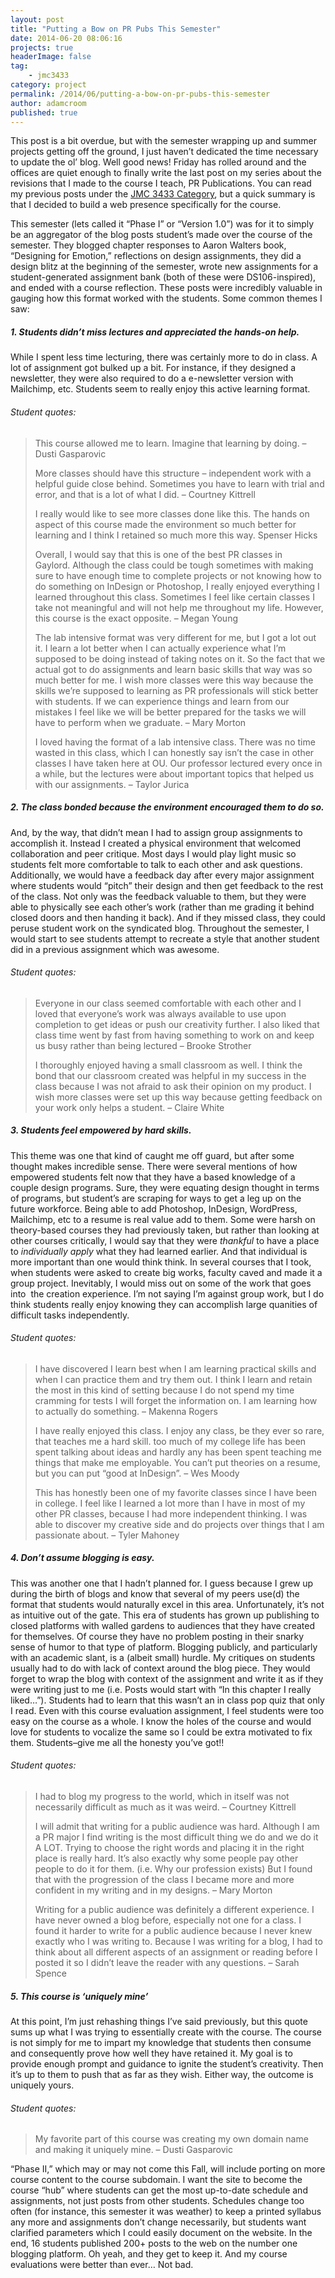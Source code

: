 ```yaml
---
layout: post
title: "Putting a Bow on PR Pubs This Semester"
date: 2014-06-20 08:06:16
projects: true
headerImage: false
tag:
    - jmc3433
category: project
permalink: /2014/06/putting-a-bow-on-pr-pubs-this-semester
author: adamcroom
published: true
---
```


This post is a bit overdue, but with the semester wrapping up and summer projects getting off the ground, I just haven&#8217;t dedicated the time necessary to update the ol&#8217; blog. Well good news! Friday has rolled around and the offices are quiet enough to finally write the last post on my series about the revisions that I made to the course I teach, PR Publications. You can read my previous posts under the [JMC 3433 Category][1], but a quick summary is that I decided to build a web presence specifically for the course.

This semester (lets called it &#8220;Phase I&#8221; or &#8220;Version 1.0&#8221;) was for it to simply be an aggregator of the blog posts student&#8217;s made over the course of the semester. They blogged chapter responses to Aaron Walters book, &#8220;Designing for Emotion,&#8221; reflections on design assignments, they did a design blitz at the beginning of the semester, wrote new assignments for a student-generated assignment bank (both of these were DS106-inspired), and ended with a course reflection. These posts were incredibly valuable in gauging how this format worked with the students. Some common themes I saw:

##### 1. Students didn&#8217;t miss lectures and appreciated the hands-on help.

While I spent less time lecturing, there was certainly more to do in class. A lot of assignment got bulked up a bit. For instance, if they designed a newsletter, they were also required to do a e-newsletter version with Mailchimp, etc. Students seem to really enjoy this active learning format.

###### Student quotes:

> This course allowed me to learn. Imagine that learning by doing. &#8211; Dusti Gasparovic
> 
> More classes should have this structure – independent work with a helpful guide close behind. Sometimes you have to learn with trial and error, and that is a lot of what I did. &#8211; Courtney Kittrell
> 
> I really would like to see more classes done like this. The hands on aspect of this course made the environment so much better for learning and I think I retained so much more this way. Spenser Hicks
> 
> Overall, I would say that this is one of the best PR classes in Gaylord. Although the class could be tough sometimes with making sure to have enough time to complete projects or not knowing how to do something on InDesign or Photoshop, I really enjoyed everything I learned throughout this class. Sometimes I feel like certain classes I take not meaningful and will not help me throughout my life. However, this course is the exact opposite. &#8211; Megan Young
> 
> The lab intensive format was very different for me, but I got a lot out it. I learn a lot better when I can actually experience what I’m supposed to be doing instead of taking notes on it. So the fact that we actual got to do assignments and learn basic skills that way was so much better for me. I wish more classes were this way because the skills we’re supposed to learning as PR professionals will stick better with students. If we can experience things and learn from our mistakes I feel like we will be better prepared for the tasks we will have to perform when we graduate. &#8211; Mary Morton
> 
> I loved having the format of a lab intensive class. There was no time wasted in this class, which I can honestly say isn’t the case in other classes I have taken here at OU. Our professor lectured every once in a while, but the lectures were about important topics that helped us with our assignments. &#8211; Taylor Jurica

##### 2. The class bonded because the environment encouraged them to do so.

And, by the way, that didn&#8217;t mean I had to assign group assignments to accomplish it. Instead I created a physical environment that welcomed collaboration and peer critique. Most days I would play light music so students felt more comfortable to talk to each other and ask questions. Additionally, we would have a feedback day after every major assignment where students would &#8220;pitch&#8221; their design and then get feedback to the rest of the class. Not only was the feedback valuable to them, but they were able to physically see each other&#8217;s work (rather than me grading it behind closed doors and then handing it back). And if they missed class, they could peruse student work on the syndicated blog. Throughout the semester, I would start to see students attempt to recreate a style that another student did in a previous assignment which was awesome.

###### Student quotes:

> Everyone in our class seemed comfortable with each other and I loved that everyone’s work was always available to use upon completion to get ideas or push our creativity further. I also liked that class time went by fast from having something to work on and keep us busy rather than being lectured &#8211; Brooke Strother
> 
> I thoroughly enjoyed having a small classroom as well. I think the bond that our classroom created was helpful in my success in the class because I was not afraid to ask their opinion on my product. I wish more classes were set up this way because getting feedback on your work only helps a student. &#8211; Claire White

##### 3. Students feel empowered by hard skills.

This theme was one that kind of caught me off guard, but after some thought makes incredible sense. There were several mentions of how empowered students felt now that they have a based knowledge of a couple design programs. Sure, they were equating design thought in terms of programs, but student&#8217;s are scraping for ways to get a leg up on the future workforce. Being able to add Photoshop, InDesign, WordPress, Mailchimp, etc to a resume is real value add to them. Some were harsh on theory-based courses they had previously taken, but rather than looking at other courses critically, I would say that they were _thankful_ to have a place to _individually_ _apply_ what they had learned earlier. And that individual is more important than one would think think. In several courses that I took, when students were asked to create big works, faculty caved and made it a group project. Inevitably, I would miss out on some of the work that goes into  the creation experience. I&#8217;m not saying I&#8217;m against group work, but I do think students really enjoy knowing they can accomplish large quanities of difficult tasks independently.

###### Student quotes:

> I have discovered I learn best when I am learning practical skills and when I can practice them and try them out. I think I learn and retain the most in this kind of setting because I do not spend my time cramming for tests I will forget the information on. I am learning how to actually do something. &#8211; Makenna Rogers
> 
> I have really enjoyed this class. I enjoy any class, be they ever so rare, that teaches me a hard skill. too much of my college life has been spent talking about ideas and hardly any has been spent teaching me things that make me employable. You can’t put theories on a resume, but you can put “good at InDesign”. &#8211; Wes Moody
> 
> This has honestly been one of my favorite classes since I have been in college. I feel like I learned a lot more than I have in most of my other PR classes, because I had more independent thinking. I was able to discover my creative side and do projects over things that I am passionate about. &#8211; Tyler Mahoney

##### 4. Don&#8217;t assume blogging is easy.

This was another one that I hadn&#8217;t planned for. I guess because I grew up during the birth of blogs and know that several of my peers use(d) the format that students would naturally excel in this area. Unfortunately, it&#8217;s not as intuitive out of the gate. This era of students has grown up publishing to closed platforms with walled gardens to audiences that they have created for themselves. Of course they have no problem posting in their snarky sense of humor to that type of platform. Blogging publicly, and particularly with an academic slant, is a (albeit small) hurdle. My critiques on students usually had to do with lack of context around the blog piece. They would forget to wrap the blog with context of the assignment and write it as if they were writing just to me (i.e. Posts would start with &#8220;In this chapter I really liked&#8230;&#8221;). Students had to learn that this wasn&#8217;t an in class pop quiz that only I read. Even with this course evaluation assignment, I feel students were too easy on the course as a whole. I know the holes of the course and would love for students to vocalize the same so I could be extra motivated to fix them. Students&#8211;give me all the honesty you&#8217;ve got!!

###### Student quotes:

> I had to blog my progress to the world, which in itself was not necessarily difficult as much as it was weird. &#8211; Courtney Kittrell
> 
> I will admit that writing for a public audience was hard. Although I am a PR major I find writing is the most difficult thing we do and we do it A LOT. Trying to choose the right words and placing it in the right place is really hard. It’s also exactly why some people pay other people to do it for them. (i.e. Why our profession exists) But I found that with the progression of the class I became more and more confident in my writing and in my designs. &#8211; Mary Morton
> 
> Writing for a public audience was definitely a different experience. I have never owned a blog before, especially not one for a class. I found it harder to write for a public audience because I never knew exactly who I was writing to. Because I was writing for a blog, I had to think about all different aspects of an assignment or reading before I posted it so I didn’t leave the reader with any questions. &#8211; Sarah Spence

##### 5. This course is &#8216;uniquely mine&#8217;

At this point, I&#8217;m just rehashing things I&#8217;ve said previously, but this quote sums up what I was trying to essentially create with the course. The course is not simply for me to impart my knowledge that students then consume and consequently prove how well they have retained it. My goal is to provide enough prompt and guidance to ignite the student&#8217;s creativity. Then it&#8217;s up to them to push that as far as they wish. Either way, the outcome is uniquely yours.

###### Student quotes:

> My favorite part of this course was creating my own domain name and making it uniquely mine. &#8211; Dusti Gasparovic

&#8220;Phase II,&#8221; which may or may not come this Fall, will include porting on more course content to the course subdomain. I want the site to become the course &#8220;hub&#8221; where students can get the most up-to-date schedule and assignments, not just posts from other students. Schedules change too often (for instance, this semester it was weather) to keep a printed syllabus any more and assignments don&#8217;t change necessarily, but students want clarified parameters which I could easily document on the website. In the end, 16 students published 200+ posts to the web on the number one blogging platform. Oh yeah, and they get to keep it. And my course evaluations were better than ever&#8230; Not bad.

 [1]: https://backup.adamcroom.com/tag/jmc3433-2/